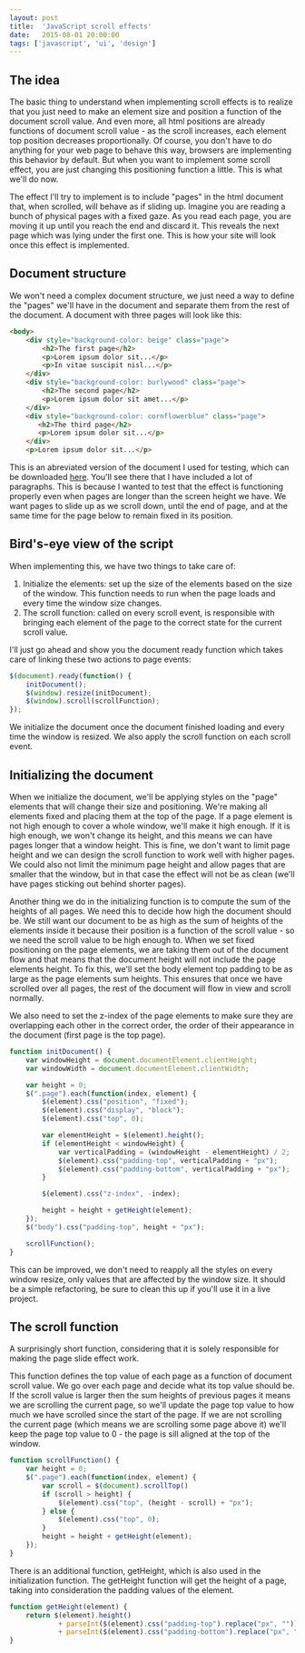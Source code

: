```yaml
---
layout: post
title:  'JavaScript scroll effects'
date:   2015-08-01 20:00:00
tags: ['javascript', 'ui', 'design']
---
```


The idea
---

The basic thing to understand when implementing scroll effects is to realize that you just need to make an element size and position a function of the document scroll value. And even more, all html positions are already functions of document scroll value - as the scroll increases, each element top position decreases proportionally. Of course, you don't have to do anything for your web page to behave this way, browsers are implementing this behavior by default. But when you want to implement some scroll effect, you are just changing this positioning function a little. This is what we'll do now.

The effect I'll try to implement is to include "pages" in the html document that, when scrolled, will behave as if sliding up. Imagine you are reading a bunch of physical pages with a fixed gaze. As you read each page, you are moving it up until you reach the end and discard it. This reveals the next page which was lying under the first one. This is how your site will look once this effect is implemented.

Document structure
---

We won't need a complex document structure, we just need a way to define the "pages" we'll have in the document and separate them from the rest of the document. A document with three pages will look like this:

~~~ html
<body>
    <div style="background-color: beige" class="page">
        <h2>The first page</h2>
        <p>Lorem ipsum dolor sit...</p>
        <p>In vitae suscipit nisl...</p>
    </div>
    <div style="background-color: burlywood" class="page">
        <h2>The second page</h2>
        <p>Lorem ipsum dolor sit amet...</p>
    </div>
    <div style="background-color: cornflowerblue" class="page">
       <h2>The third page</h2>
       <p>Lorem ipsum dolor sit...</p>
    </div>
    <p>Lorem ipsum dolor sit...</p>
~~~

This is an abreviated version of the document I used for testing, which can be downloaded [here](/assets/2015.08/javascript_scroll_effects.html). You'll see there that I have included a lot of paragraphs. This is because I wanted to test that the effect is functioning properly even when pages are longer than the screen height we have. We want pages to slide up as we scroll down, until the end of page, and at the same time for the page below to remain fixed in its position.

Bird's-eye view of the script
---

When implementing this, we have two things to take care of:

1. Initialize the elements: set up the size of the elements based on the size of the window. This function needs to run when the page loads and every time the window size changes.
2. The scroll function: called on every scroll event, is responsible with bringing each element of the page to the correct state for the current scroll value.

I'll just go ahead and show you the document ready function which takes care of linking these two actions to page events:

~~~ javascript
$(document).ready(function() {
    initDocument();
    $(window).resize(initDocument);
    $(window).scroll(scrollFunction);
});
~~~

We initialize the document once the document finished loading and every time the window is resized. We also apply the scroll function on each scroll event.

Initializing the document
---

When we initialize the document, we'll be applying styles on the "page" elements that will change their size and positioning. We're making all elements fixed and placing them at the top of the page. If a page element is not high enough to cover a whole window, we'll make it high enough. If it is high enough, we won't change its height, and this means we can have pages longer that a window height. This is fine, we don't want to limit page height and we can design the scroll function to work well with higher pages. We could also not limit the minimum page height and allow pages that are smaller that the window, but in that case the effect will not be as clean (we'll have pages sticking out behind shorter pages).

Another thing we do in the initializing function is to compute the sum of the heights of all pages. We need this to decide how high the document should be. We still want our document to be as high as the sum of heights of the elements inside it because their position is a function of the scroll value - so we need the scroll value to be high enough to. When we set fixed positioning on the page elements, we are taking them out of the document flow and that means that the document height will not include the page elements height. To fix this, we'll set the body element top padding to be as large as the page elements sum heights. This ensures that once we have scrolled over all pages, the rest of the document will flow in view and scroll normally.

We also need to set the z-index of the page elements to make sure they are overlapping each other in the correct order, the order of their appearance in the document (first page is the top page).

~~~ javascript
function initDocument() {
    var windowHeight = document.documentElement.clientHeight;
    var windowWidth = document.documentElement.clientWidth;

    var height = 0;
    $(".page").each(function(index, element) {
        $(element).css("position", "fixed");
        $(element).css("display", "block");
        $(element).css("top", 0);

        var elementHeight = $(element).height();
        if (elementHeight < windowHeight) {
            var verticalPadding = (windowHeight - elementHeight) / 2;
            $(element).css("padding-top", verticalPadding + "px");
            $(element).css("padding-bottom", verticalPadding + "px");
        }

        $(element).css("z-index", -index);

        height = height + getHeight(element);
    });
    $("body").css("padding-top", height + "px");

    scrollFunction();
}
~~~

This can be improved, we don't need to reapply all the styles on every window resize, only values that are affected by the window size. It should be a simple refactoring, be sure to clean this up if you'll use it in a live project.

The scroll function
---

A surprisingly short function, considering that it is solely responsible for making the page slide effect work.

This function defines the top value of each page as a function of document scroll value. We go over each page and decide what its top value should be. If the scroll value is larger then the sum heights of previous pages it means we are scrolling the current page, so we'll update the page top value to how much we have scrolled since the start of the page. If we are not scrolling the current page (which means we are scrolling some page above it) we'll keep the page top value to 0 - the page is sill aligned at the top of the window.

~~~ javascript
function scrollFunction() {
    var height = 0;
    $(".page").each(function(index, element) {
        var scroll = $(document).scrollTop()
        if (scroll > height) {
            $(element).css("top", (height - scroll) + "px");
        } else {
            $(element).css("top", 0);
        }
        height = height + getHeight(element);
    });
}
~~~

There is an additional function, getHeight, which is also used in the initialization function. The getHeight function will get the height of a page, taking into consideration the padding values of the element.

~~~ javascript
function getHeight(element) {
    return $(element).height()
            + parseInt($(element).css("padding-top").replace("px", ""))
            + parseInt($(element).css("padding-bottom").replace("px", ""));
}
~~~
